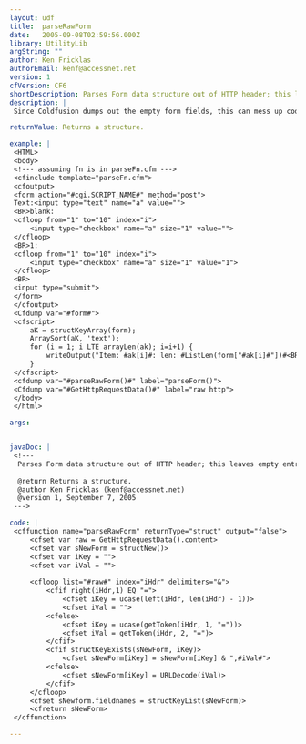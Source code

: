 ```yaml
---
layout: udf
title:  parseRawForm
date:   2005-09-08T02:59:56.000Z
library: UtilityLib
argString: ""
author: Ken Fricklas
authorEmail: kenf@accessnet.net
version: 1
cfVersion: CF6
shortDescription: Parses Form data structure out of HTTP header; this leaves empty entries in, unlike CFMX.
description: |
 Since Coldfusion dumps out the empty form fields, this can mess up code that depends on blank fields for placeholders.  This version keeps them in the lists.

returnValue: Returns a structure.

example: |
 <HTML>
 <body>
 <!--- assuming fn is in parseFn.cfm --->
 <cfinclude template="parseFn.cfm">
 <cfoutput>
 <form action="#cgi.SCRIPT_NAME#" method="post">
 Text:<input type="text" name="a" value="">
 <BR>blank:
 <cfloop from="1" to="10" index="i">
     <input type="checkbox" name="a" size="1" value="">
 </cfloop>
 <BR>1:
 <cfloop from="1" to="10" index="i">
     <input type="checkbox" name="a" size="1" value="1">
 </cfloop>
 <BR>
 <input type="submit">
 </form>
 </cfoutput>
 <Cfdump var="#form#">
 <cfscript>
     aK = structKeyArray(form);
     ArraySort(aK, 'text');
     for (i = 1; i LTE arrayLen(ak); i=i+1) {
         writeOutput("Item: #ak[i]#: len: #ListLen(form["#ak[i]#"])#<BR>");
     }
 </cfscript>
 <cfdump var="#parseRawForm()#" label="parseForm()">
 <Cfdump var="#GetHttpRequestData()#" label="raw http">
 </body>
 </html>

args:


javaDoc: |
 <!---
  Parses Form data structure out of HTTP header; this leaves empty entries in, unlike CFMX.
  
  @return Returns a structure. 
  @author Ken Fricklas (kenf@accessnet.net) 
  @version 1, September 7, 2005 
 --->

code: |
 <cffunction name="parseRawForm" returnType="struct" output="false">
     <cfset var raw = GetHttpRequestData().content>
     <cfset var sNewForm = structNew()>
     <cfset var iKey = "">
     <cfset var iVal = "">
 
     <cfloop list="#raw#" index="iHdr" delimiters="&">
         <cfif right(iHdr,1) EQ "=">
             <cfset iKey = ucase(left(iHdr, len(iHdr) - 1))>
             <cfset iVal = "">
         <cfelse>
             <cfset iKey = ucase(getToken(iHdr, 1, "="))>
             <cfset iVal = getToken(iHdr, 2, "=")>
         </cfif>
         <cfif structKeyExists(sNewForm, iKey)>
             <cfset sNewForm[iKey] = sNewForm[iKey] & ",#iVal#">
         <cfelse>
             <cfset sNewForm[iKey] = URLDecode(iVal)>
         </cfif>
     </cfloop>
     <cfset sNewform.fieldnames = structKeyList(sNewForm)>
     <cfreturn sNewForm>
 </cffunction>

---
```


